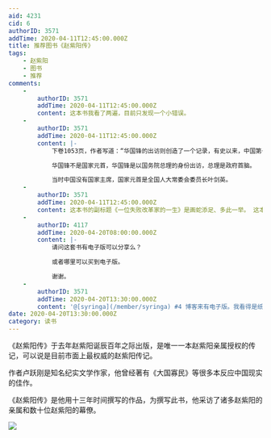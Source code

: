 ```yaml
---
aid: 4231
cid: 6
authorID: 3571
addTime: 2020-04-11T12:45:00.000Z
title: 推荐图书《赵紫阳传》
tags:
    - 赵紫阳
    - 图书
    - 推荐
comments:
    -
        authorID: 3571
        addTime: 2020-04-11T12:45:00.000Z
        content: 这本书我看了两遍，目前只发现一个小错误。
    -
        authorID: 3571
        addTime: 2020-04-11T12:45:00.000Z
        content: |-
            下卷1053页，作者写道：“华国锋的出访则创造了一个记录，有史以来，中国第一位国家元首（皇帝）访问西方发达国家，一时轰动。”

            华国锋不是国家元首，华国锋是以国务院总理的身份出访，总理是政府首脑。

            当时中国没有国家主席，国家元首是全国人大常委会委员长叶剑英。
    -
        authorID: 3571
        addTime: 2020-04-11T12:45:00.000Z
        content: 这本书的副标题《一位失败改革家的一生》是画蛇添足、多此一举。 这本书直接叫《赵紫阳传》就可以了，没必要加一个副标题。
    -
        authorID: 4117
        addTime: 2020-04-20T08:00:00.000Z
        content: |-
            请问这套书有电子版可以分享么？

            或者哪里可以买到电子版。

            谢谢。
    -
        authorID: 3571
        addTime: 2020-04-20T13:30:00.000Z
        content: '@[syringa](/member/syringa) #4 博客来有电子版。我看得是纸质书。'
date: 2020-04-20T13:30:00.000Z
category: 读书
---
```


《赵紫阳传》于去年赵紫阳诞辰百年之际出版，是唯一一本赵紫阳亲属授权的传记，可以说是目前市面上最权威的赵紫阳传记。

作者卢跃刚是知名纪实文学作家，他曾经著有《大国寡民》等很多本反应中国现实的佳作。

《赵紫阳传》是他用十三年时间撰写的作品，为撰写此书，他采访了诸多赵紫阳的亲属和数十位赵紫阳的幕僚。

![](https://pbs.twimg.com/media/EGoOdOEU8AADDFU?format=jpg&name=900x900)
